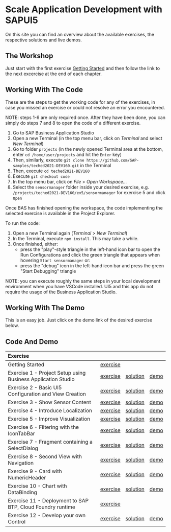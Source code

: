 # Scale Application Development with SAPUI5
On this site you can find an overview about the available exercises, the respective solutions and live demos.

## The Workshop
Just start with the first exercise [Getting Started](https://github.com/SAP-samples/teched2021-DEV160/tree/master/exercises/ex0/README.md) and then follow the link to the next excercise at the end of each chapter.

## Working With The Code

These are the steps to get the working code for any of the exercises, in case you missed an exercise or could not resolve an error you encountered.

NOTE: steps 1-6 are only required once. After they have been done, you can simply do steps 7 and 8 to open the code of a different exercise.

1. Go to SAP Business Application Studio
2. Open a new Terminal (in the top menu bar, click on *Terminal* and select *New Terminal*)
3. Go to folder `projects` (in the newly opened Terminal area at the bottom, enter `cd /home/user/projects` and hit the `Enter` key)
4. Then, similarly, execute `git clone https://github.com/SAP-samples/teched2021-DEV160.git` in the Terminal
5. Then, execute `cd teched2021-DEV160`
6. Execute `git checkout code`
7. In the top menu bar, click on *File* > *Open Workspace...*
8. Select the `sensormanager` folder inside your desired exercise, e.g. `/projects/teched2021-DEV160/ex5/sensormanager` for exercise 5 and click `Open`

Once BAS has finished opening the workspace, the code implementing the selected exercise is available in the Project Explorer.

To run the code:
1. Open a new Terminal again (*Terminal* > *New Terminal*)
2. In the Terminal, execute `npm install`. This may take a while.
3. Once finished, either:
    - press the "play"-style triangle in the left-hand icon bar to open the Run Configurations and click the green triangle that appears when hovering `Start sensormanager` or:
    - press the "debug" icon in the left-hand icon bar and press the green "Start Debugging" triangle

NOTE: you can execute roughly the same steps in your local development environment when you have VSCode installed. UI5 and this app do not require the usage of the Business Application Studio.


## Working With The Demo
This is an easy job. Just click on the demo link of the desired exercise below.

## Code And Demo

| Exercise | | | |
| :--- | --- | --- | --- |
| Getting Started | [exercise](https://github.com/SAP-samples/teched2021-DEV160/tree/master/exercises/ex0/README.md) | | |
| Exercise 1 - Project Setup using Business Application Studio | [exercise](https://github.com/SAP-samples/teched2021-DEV160/tree/master/exercises/ex1/README.md) | [solution](https://github.com/SAP-samples/teched2021-DEV160/tree/code/ex1/) | [demo](https://SAP-samples.github.io/teched2021-DEV160/ex1/sensormanager/webapp/index.html) |
| Exercise 2 - Basic UI5 Configuration and View Creation | [exercise](https://github.com/SAP-samples/teched2021-DEV160/tree/master/exercises/ex2/README.md) | [solution](https://github.com/SAP-samples/teched2021-DEV160/tree/code/ex2/) | [demo](https://SAP-samples.github.io/teched2021-DEV160/ex2/sensormanager/webapp/index.html) |
| Exercise 3 - Show Sensor Content | [exercise](https://github.com/SAP-samples/teched2021-DEV160/tree/master/exercises/ex3/README.md) | [solution](https://github.com/SAP-samples/teched2021-DEV160/tree/code/ex3/) | [demo](https://SAP-samples.github.io/teched2021-DEV160/ex3/sensormanager/webapp/index.html) |
| Exercise 4 - Introduce Localization | [exercise](https://github.com/SAP-samples/teched2021-DEV160/tree/master/exercises/ex4/README.md) | [solution](https://github.com/SAP-samples/teched2021-DEV160/tree/code/ex4/) | [demo](https://SAP-samples.github.io/teched2021-DEV160/ex4/sensormanager/webapp/index.html) |
| Exercise 5 - Improve Visualization | [exercise](https://github.com/SAP-samples/teched2021-DEV160/tree/master/exercises/ex5/README.md) | [solution](https://github.com/SAP-samples/teched2021-DEV160/tree/code/ex5/) | [demo](https://SAP-samples.github.io/teched2021-DEV160/ex5/sensormanager/webapp/index.html) |
| Exercise 6 - Filtering with the IconTabBar | [exercise](https://github.com/SAP-samples/teched2021-DEV160/tree/master/exercises/ex6/README.md) | [solution](https://github.com/SAP-samples/teched2021-DEV160/tree/code/ex6/) | [demo](https://SAP-samples.github.io/teched2021-DEV160/ex6/sensormanager/webapp/index.html) |
| Exercise 7 - Fragment containing a SelectDialog | [exercise](https://github.com/SAP-samples/teched2021-DEV160/tree/master/exercises/ex7/README.md) | [solution](https://github.com/SAP-samples/teched2021-DEV160/tree/code/ex7/) | [demo](https://SAP-samples.github.io/teched2021-DEV160/ex7/sensormanager/webapp/index.html) |
| Exercise 8 - Second View with Navigation | [exercise](https://github.com/SAP-samples/teched2021-DEV160/tree/master/exercises/ex8/README.md) | [solution](https://github.com/SAP-samples/teched2021-DEV160/tree/code/ex8/) | [demo](https://SAP-samples.github.io/teched2021-DEV160/ex8/sensormanager/webapp/index.html) |
| Exercise 9 - Card with NumericHeader | [exercise](https://github.com/SAP-samples/teched2021-DEV160/tree/master/exercises/ex9/README.md) | [solution](https://github.com/SAP-samples/teched2021-DEV160/tree/code/ex9/) | [demo](https://SAP-samples.github.io/teched2021-DEV160/ex9/sensormanager/webapp/index.html) |
| Exercise 10 - Chart with DataBinding | [exercise](https://github.com/SAP-samples/teched2021-DEV160/tree/master/exercises/ex10/README.md) | [solution](https://github.com/SAP-samples/teched2021-DEV160/tree/code/ex10/) | [demo](https://SAP-samples.github.io/teched2021-DEV160/ex10/sensormanager/webapp/index.html) |
| Exercise 11 - Deployment to SAP BTP, Cloud Foundry runtime | [exercise](https://github.com/SAP-samples/teched2021-DEV160/tree/master/exercises/ex11/README.md) | | |
| Exercise 12 - Develop your own Control | [exercise](https://github.com/SAP-samples/teched2021-DEV160/tree/master/exercises/ex12/README.md) | [solution](https://github.com/SAP-samples/teched2021-DEV160/tree/code/ex12/) | [demo](https://SAP-samples.github.io/teched2021-DEV160/ex12/sensormanager/webapp/index.html) |
